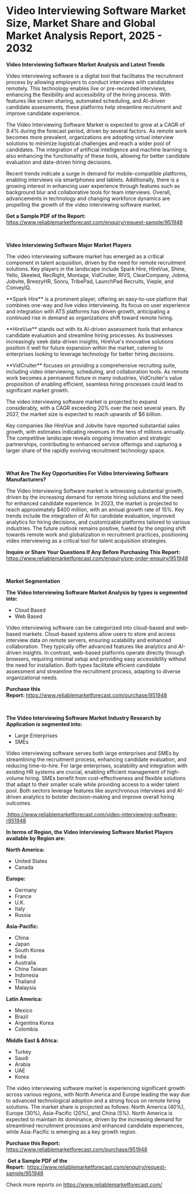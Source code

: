 <p><h1>Video Interviewing Software Market Size, Market Share and Global Market Analysis Report, 2025 - 2032</h1></p><p><strong>Video Interviewing Software Market Analysis and Latest Trends</strong></p>
<p><p>Video interviewing software is a digital tool that facilitates the recruitment process by allowing employers to conduct interviews with candidates remotely. This technology enables live or pre-recorded interviews, enhancing the flexibility and accessibility of the hiring process. With features like screen sharing, automated scheduling, and AI-driven candidate assessments, these platforms help streamline recruitment and improve candidate experience.</p><p>The Video Interviewing Software Market is expected to grow at a CAGR of 9.4% during the forecast period, driven by several factors. As remote work becomes more prevalent, organizations are adopting virtual interview solutions to minimize logistical challenges and reach a wider pool of candidates. The integration of artificial intelligence and machine learning is also enhancing the functionality of these tools, allowing for better candidate evaluation and data-driven hiring decisions.</p><p>Recent trends indicate a surge in demand for mobile-compatible platforms, enabling interviews via smartphones and tablets. Additionally, there is a growing interest in enhancing user experience through features such as background blur and collaborative tools for team interviews. Overall, advancements in technology and changing workforce dynamics are propelling the growth of the video interviewing software market.</p></p>
<p><strong>Get a Sample PDF of the Report:&nbsp;</strong> <a href="https://www.reliablemarketforecast.com/enquiry/request-sample/951948?utm_campaign=3097&utm_medium=2&utm_source=Github&utm_content=ia&utm_term=06032025&utm_id=video-interviewing-software">https://www.reliablemarketforecast.com/enquiry/request-sample/951948</a></p>
<p>&nbsp;</p>
<p><strong>Video Interviewing Software Major Market Players</strong></p>
<p><p>The video interviewing software market has emerged as a critical component in talent acquisition, driven by the need for remote recruitment solutions. Key players in the landscape include Spark Hire, HireVue, Shine, Yello, Skeeled, RecRight, Montage, VidCruiter, RIVS, ClearCompany, Jobma, Jobvite, BreezyHR, Sonru, TribePad, LaunchPad Recruits, Vieple, and ConveyIQ.</p><p>**Spark Hire** is a prominent player, offering an easy-to-use platform that combines one-way and live video interviewing. Its focus on user experience and integration with ATS platforms has driven growth, anticipating a continued rise in demand as organizations shift toward remote hiring. </p><p>**HireVue** stands out with its AI-driven assessment tools that enhance candidate evaluation and streamline hiring processes. As businesses increasingly seek data-driven insights, HireVue's innovative solutions position it well for future expansion within the market, catering to enterprises looking to leverage technology for better hiring decisions.</p><p>**VidCruiter** focuses on providing a comprehensive recruiting suite, including video interviewing, scheduling, and collaboration tools. As remote work becomes a permanent fixture in many industries, VidCruiter's value proposition of enabling efficient, seamless hiring processes could lead to significant market growth.</p><p>The video interviewing software market is projected to expand considerably, with a CAGR exceeding 20% over the next several years. By 2027, the market size is expected to reach upwards of $6 billion. </p><p>Key companies like HireVue and Jobvite have reported substantial sales growth, with estimates indicating revenues in the tens of millions annually. The competitive landscape reveals ongoing innovation and strategic partnerships, contributing to enhanced service offerings and capturing a larger share of the rapidly evolving recruitment technology space.</p></p>
<p>&nbsp;</p>
<p><strong>What Are The Key Opportunities For Video Interviewing Software Manufacturers?</strong></p>
<p><p>The Video Interviewing Software market is witnessing substantial growth, driven by the increasing demand for remote hiring solutions and the need for enhanced candidate experience. In 2023, the market is projected to reach approximately $400 million, with an annual growth rate of 15%. Key trends include the integration of AI for candidate evaluation, improved analytics for hiring decisions, and customizable platforms tailored to various industries. The future outlook remains positive, fueled by the ongoing shift towards remote work and globalization in recruitment practices, positioning video interviewing as a critical tool for talent acquisition strategies.</p></p>
<p><strong>Inquire or Share Your Questions If Any Before Purchasing This Report:</strong> <a href="https://www.reliablemarketforecast.com/enquiry/pre-order-enquiry/951948?utm_campaign=3097&utm_medium=2&utm_source=Github&utm_content=ia&utm_term=06032025&utm_id=video-interviewing-software">https://www.reliablemarketforecast.com/enquiry/pre-order-enquiry/951948</a></p>
<p>&nbsp;</p>
<p><strong>Market Segmentation</strong></p>
<p><strong>The Video Interviewing Software Market Analysis by types is segmented into:</strong></p>
<p><ul><li>Cloud Based</li><li>Web Based</li></ul></p>
<p><p>Video interviewing software can be categorized into cloud-based and web-based markets. Cloud-based systems allow users to store and access interview data on remote servers, ensuring scalability and enhanced collaboration. They typically offer advanced features like analytics and AI-driven insights. In contrast, web-based platforms operate directly through browsers, requiring minimal setup and providing easy accessibility without the need for installation. Both types facilitate efficient candidate assessment and streamline the recruitment process, adapting to diverse organizational needs.</p></p>
<p><strong>Purchase this Report:&nbsp;</strong><a href="https://www.reliablemarketforecast.com/purchase/951948?utm_campaign=3097&utm_medium=2&utm_source=Github&utm_content=ia&utm_term=06032025&utm_id=video-interviewing-software">https://www.reliablemarketforecast.com/purchase/951948</a></p>
<p>&nbsp;</p>
<p><strong>The Video Interviewing Software Market Industry Research by Application is segmented into:</strong></p>
<p><ul><li>Large Enterprises</li><li>SMEs</li></ul></p>
<p><p>Video interviewing software serves both large enterprises and SMEs by streamlining the recruitment process, enhancing candidate evaluation, and reducing time-to-hire. For large enterprises, scalability and integration with existing HR systems are crucial, enabling efficient management of high-volume hiring. SMEs benefit from cost-effectiveness and flexible solutions that adapt to their smaller scale while providing access to a wider talent pool. Both sectors leverage features like asynchronous interviews and AI-driven analytics to bolster decision-making and improve overall hiring outcomes.</p></p>
<p><a href="https://www.reliablemarketforecast.com/video-interviewing-software-r951948?utm_campaign=3097&utm_medium=2&utm_source=Github&utm_content=ia&utm_term=06032025&utm_id=video-interviewing-software">&nbsp;https://www.reliablemarketforecast.com/video-interviewing-software-r951948</a></p>
<p><strong>In terms of Region, the Video Interviewing Software Market Players available by Region are:</strong></p>
<p>
    <p> <strong> North America: </strong>
        <ul>
            <li>United States</li>
            <li>Canada</li>
        </ul>
        </p> 
    <p> <strong> Europe: </strong>
        <ul>
            <li>Germany</li>
            <li>France</li>
            <li>U.K.</li>
            <li>Italy</li>
            <li>Russia</li>
        </ul>
        </p> 
    <p> <strong> Asia-Pacific: </strong>
        <ul>
            <li>China</li>
            <li>Japan</li>
            <li>South Korea</li>
            <li>India</li>
            <li>Australia</li>
            <li>China Taiwan</li>
            <li>Indonesia</li>
            <li>Thailand</li>
            <li>Malaysia</li>
        </ul>
        </p> 
    <p> <strong> Latin America: </strong>
        <ul>
            <li>Mexico</li>
            <li>Brazil</li>
            <li>Argentina Korea</li>
            <li>Colombia</li>
        </ul>
        </p> 
    <p> <strong> Middle East & Africa: </strong>
        <ul>
            <li>Turkey</li>
            <li>Saudi</li>
            <li>Arabia</li>
            <li>UAE</li>
            <li>Korea</li>
        </ul>
    </p>
    </p>
<p><p>The video interviewing software market is experiencing significant growth across various regions, with North America and Europe leading the way due to advanced technological adoption and a strong focus on remote hiring solutions. The market share is projected as follows: North America (40%), Europe (30%), Asia-Pacific (20%), and China (5%). North America is expected to maintain its dominance, driven by the increasing demand for streamlined recruitment processes and enhanced candidate experiences, while Asia-Pacific is emerging as a key growth region.</p></p>
<p><strong>Purchase this Report: </strong><a href="https://www.reliablemarketforecast.com/purchase/951948?utm_campaign=3097&utm_medium=2&utm_source=Github&utm_content=ia&utm_term=06032025&utm_id=video-interviewing-software">https://www.reliablemarketforecast.com/purchase/951948</a></p>
<p>&nbsp;<strong>Get a Sample PDF of the Report:&nbsp;&nbsp;</strong><a href="https://www.reliablemarketforecast.com/enquiry/request-sample/951948?utm_campaign=3097&utm_medium=2&utm_source=Github&utm_content=ia&utm_term=06032025&utm_id=video-interviewing-software">https://www.reliablemarketforecast.com/enquiry/request-sample/951948</a></p>
<p><strong></strong></p>
<p>Check more reports on <a href="https://www.reliablemarketforecast.com/?utm_campaign=3097&utm_medium=2&utm_source=Github&utm_content=ia&utm_term=06032025&utm_id=video-interviewing-software">https://www.reliablemarketforecast.com/</a></p>